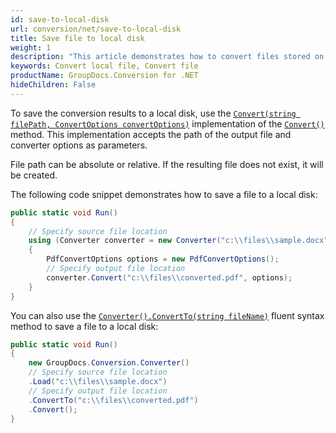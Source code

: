 ```yaml
---
id: save-to-local-disk
url: conversion/net/save-to-local-disk
title: Save file to local disk
weight: 1
description: "This article demonstrates how to convert files stored on local disk using GroupDocs.Conversion for .NET API."
keywords: Convert local file, Convert file
productName: GroupDocs.Conversion for .NET
hideChildren: False
---
```

To save the conversion results to a local disk, use the [`Convert(string filePath, ConvertOptions convertOptions)`](https://reference.groupdocs.com/conversion/net/groupdocs.conversion/converter/convert/#convert_16) implementation of the [`Convert()`](https://reference.groupdocs.com/conversion/net/groupdocs.conversion/converter/convert/) method. This implementation accepts the path of the output file and converter options as parameters.

File path can be absolute or relative. If the resulting file does not exist, it will be created.

The following code snippet demonstrates how to save a file to a local disk:

```csharp
public static void Run()
{
    // Specify source file location
    using (Converter converter = new Converter("c:\\files\\sample.docx")) 
    {
        PdfConvertOptions options = new PdfConvertOptions();
        // Specify output file location
        converter.Convert("c:\\files\\converted.pdf", options);
    }
}
```

You can also use the [`Converter().ConvertTo(string fileName)`](https://reference.groupdocs.com/conversion/net/groupdocs.conversion.fluent/iconversionto/convertto/#convertto_2) fluent syntax method to save a file to a local disk:

```csharp
public static void Run()
{
    new GroupDocs.Conversion.Converter()
    // Specify source file location
    .Load("c:\\files\\sample.docx")
    // Specify output file location
    .ConvertTo("c:\\files\\converted.pdf")
    .Convert();
}
```
